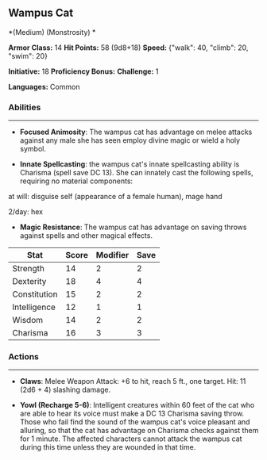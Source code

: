 ## Wampus Cat
*(Medium) (Monstrosity) *

**Armor Class:** 14
**Hit Points:** 58 (9d8+18)
**Speed:** {"walk": 40, "climb": 20, "swim": 20}

**Initiative:** 18
**Proficiency Bonus:**
**Challenge:** 1

**Languages:** Common

### Abilities
 --- 
- **Focused Animosity**: The wampus cat has advantage on melee attacks against any male she has seen employ divine magic or wield a holy symbol.

- **Innate Spellcasting**: the wampus cat's innate spellcasting ability is Charisma (spell save DC 13). She can innately cast the following spells, requiring no material components:

at will: disguise self (appearance of a female human), mage hand

2/day: hex

- **Magic Resistance**: The wampus cat has advantage on saving throws against spells and other magical effects.



| Stat | Score | Modifier | Save |
| ---- | ---- | ---- | ---- |
| Strength | 14 | 2 | 2 |
| Dexterity | 18 | 4 | 4 |
| Constitution | 15 | 2 | 2 |
| Intelligence | 12 | 1 | 1 |
| Wisdom | 14 | 2 | 2 |
| Charisma | 16 | 3 | 3 |

### Actions
 --- 
- **Claws**: Melee Weapon Attack: +6 to hit, reach 5 ft., one target. Hit: 11 (2d6 + 4) slashing damage.

- **Yowl (Recharge 5-6)**: Intelligent creatures within 60 feet of the cat who are able to hear its voice must make a DC 13 Charisma saving throw. Those who fail find the sound of the wampus cat's voice pleasant and alluring, so that the cat has advantage on Charisma checks against them for 1 minute. The affected characters cannot attack the wampus cat during this time unless they are wounded in that time.

